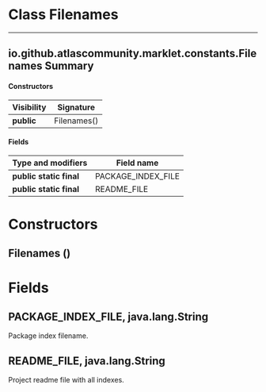 Class Filenames
===============
---
io.github.atlascommunity.marklet.constants.Filenames
Summary
-------
#### Constructors
| Visibility | Signature   |
| ---------- | ----------- |
| **public** | Filenames() |
#### Fields
| Type and modifiers      | Field name         |
| ----------------------- | ------------------ |
| **public static final** | PACKAGE_INDEX_FILE |
| **public static final** | README_FILE        |

Constructors
============
Filenames ()
------------


Fields
======
PACKAGE_INDEX_FILE, java.lang.String
------------------------------------
Package index filename.

README_FILE, java.lang.String
-----------------------------
Project readme file with all indexes.


